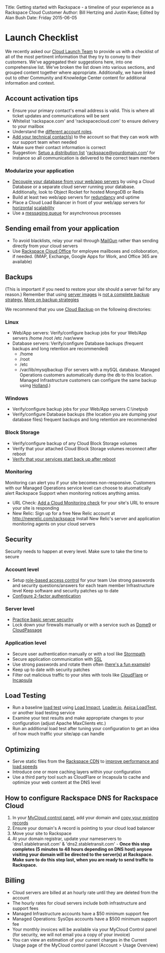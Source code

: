 Title: Getting started with Rackspace - a timeline of your experience as a Rackspace Cloud Customer
Author: Bill Hertzing and Justin Kase; Edited by Alan Bush
Date: Friday 2015-06-05

# Launch Checklist

We recently asked our [Cloud Launch Team](http://www.rackspace.com/blog/an-insiders-look-at-the-cloud-launch-team/) to provide us with a checklist of all of the most pertinent information that they try to convey to their customers. We've aggregated their suggestions here, into one comprehensive list. We've broken the list down into various sections, and grouped content together where appropriate. Additionally, we have linked out to other Community and Knowledge Center content for additional information and context.

## Account activation tips

* Ensure your primary contact's email address is valid. This is where all ticket updates and communications will be sent
* Whitelist 'rackspace.com' and 'rackspacecloud.com' to ensure delivery to your mailbox
* Understand the [different account roles](https://community.rackspace.com/general/f/34/t/59).
* [Add your technical contact(s)](http://www.rackspace.com/knowledge_center/article/managing-role-based-access-control-rbac) to the account so that they can work with our support team when needed
* Make sure their contact information is correct
* Suggestion: [Setup a distribution list](https://community.rackspace.com/general/f/34/t/56) 'rackspace@yourdomain.com' for instance so all communication  is delivered to the correct team members


### Modularize your application

* [Decouple your database from your web/app servers](http://www.rackspace.com/blog/fundamentals-of-cloud-architecture-the-seed-config-video/) by using a Cloud Database or a separate cloud server running your database. Additionally, look to Object Rocket for hosted MongoDB or Redis
* Build at least two web/app servers for [redundancy](http://www.rackspace.com/knowledge_center/article/protection-against-and-recovery-from-host-server-down-hsd-issue) and uptime
* Place a Cloud Load Balancer in front of your web/app servers for [horizontal](http://www.rackspace.com/blog/pillars-of-cloudiness-no-3-scaling-horizontally/) [scalability](http://www.rackspace.com/blog/examining-horizontal-scaling-google-hangout-recap/)
* Use a [messaging queue](https://developer.rackspace.com/blog/using-message-queues-in-cloud-applications/) for asynchronous processes

## Sending email from your application

* To avoid blacklists, relay your mail through [MailGun](http://www.rackspace.com/knowledge_center/article/configuring-mailgun-for-your-website) rather than sending directly from your cloud servers
* Use [Rackspace Cloud Office](https://www.rackspace.com/email-hosting) for employee mailboxes and colloboration, if needed. (IMAP, Exchange, Google Apps for Work, and Office 365 are available)

## Backups

(This is important if you need to restore your site should a server fail for any reason.) Remember that using [server images](https://community.rackspace.com/products/f/25/t/135) is [not a complete backup strategy.](https://developer.rackspace.com/blog/devops-automation-series-images-vs-config-management/) [More on backup strategies](http://www.rackspace.com/blog/backup-strategies-for-cloud-web-apps-google-hangout-recap/)

We recommend that you use [Cloud Backup](http://www.rackspace.com/cloud/backup) on the following directories:

### Linux

* Web/App servers: Verify/configure backup jobs for your Web/App servers /home /root /etc /var/www
* Database servers: Verify/configure Database backups (frequent backups and long retention are recommended)
  * /home
  * /root
  * /etc
  * /var/lib/mysqlbackup (For servers with a mySQL database. Managed Operations customers automatically dump the db to this location. Managed Infrastructure customers can configure the same backup using [Holland](https://community.rackspace.com/products/f/54/t/1638).)

### Windows

* Verify/configure backup jobs for your Web/App servers C:\inetpub
* Verify/configure Database backups (the location you are dumping your database files) frequent backups and long retention are recommended

### Block Storage

* Verify/configure backup of any Cloud Block Storage volumes
* Verify that your attached Cloud Block Storage volumes reconnect after reboot
* [Verify that your services start back up after reboot](https://community.rackspace.com/products/f/54/t/4319)


### Monitoring  

Monitoring can alert you if your site becomes non-responsive.  Customers with our Managed Operations service level can choose to atuomatically alert Rackspace Support when monitoring notices anything amiss.

* URL Check: [Add a Cloud Monitoring check](http://www.rackspace.com/knowledge_center/article/creating-a-monitoring-check-using-the-cloud-control-panel) for your site's URL to ensure your site is responding
* New Relic: Sign up for a free New Relic account at http://newrelic.com/rackspace Install New Relic's server and application monitoring agents on your cloud servers


## Security

Security needs to happen at every level. Make sure to take the time to secure

### Account level

* Setup [role-based access control](http://www.rackspace.com/knowledge_center/article/overview-role-based-access-control-rbac) for your team Use strong passwords and security questions/answers for each team member Infrastructure level Keep software and security patches up to date
* [Configure 2-factor authentication](http://www.rackspace.com/knowledge_center/article/multi-factor-authentication-from-the-cloud-control-panel)

### Server level

* [Practice basic server security](http://www.rackspace.com/knowledge_center/article/basic-cloud-server-security)  
* Lock down your firewalls manually or with a service such as [Dome9](http://www.dome9.com/) or [CloudPassage](https://www.cloudpassage.com/)

### Application level

* Secure user authentication manually or with a tool like [Stormpath](https://stormpath.com/)
* Secure application communication with [SSL](https://community.rackspace.com/products/f/18/t/55)
* Use strong passwords and rotate them often ([here's a fun example](https://xkcd.com/936/))
* Keep up to date with security patches
* Filter out malicious traffic to your sites with tools like [CloudFlare](https://www.cloudflare.com/) or [Incapsula](https://www.incapsula.com/)

## Load Testing

* Run a baseline [load test](http://www.rackspace.com/blog/load-testing-your-site-with-load-impact-google-hangout-recap/) using [Load Impact](https://loadimpact.com/), [Loader.io](http://loader.io/), [Apica LoadTest,](https://www.apicasystem.com/) or another load testing service
* Examine your test results and make appropriate changes to your configuration (adjust Apache MaxClients etc.)
* Run an additional load test after tuning your configuration to get an idea of how much traffic your site/app can handle

## Optimizing

* Serve static files from the [Rackspace CDN](http://www.rackspace.com/cloud/cdn-content-delivery-network) to [improve performance and load speeds](https://youtu.be/XVH7uVHBiE8)
* Introduce one or more caching layers within your configuration
* Use a third party tool such as CloudFlare or Incapsula to cache and optimize your web content at the DNS level

## How to configure Rackspace DNS for Rackspace Cloud

1. In your [MyCloud control panel](https://mycloud.rackspace.com), add your domain and [copy your existing records](http://www.rackspace.com/knowledge_center/article/creating-dns-records-for-cloud-servers-with-the-control-panel)
3. Ensure your domain's A record is pointing to your cloud load balancer
4. Move your site to Rackspace
5. At your domain registrar, update your nameservers to 'dns1.stabletransit.com' & 'dns2.stabletransit.com' - **Once this step completes (5 minutes to 48 hours depending on DNS host) anyone visiting your domain will be directed to the server(s) at Rackspace. Make sure to do this step last, when you are ready to send traffic to Rackspace.**

## Billing

* Cloud servers are billed at an hourly rate until they are deleted from the account
* The hourly rates for cloud servers include both infrastructure and support fees
* Managed Infrastructure accounts have a $50 minimum support fee
* Managed Operations: SysOps accounts have a $500 minimum support fee
* Your monthly invoices will be available via your MyCloud Control panel (for security, we will not email you a copy of your invoice)
* You can view an estimation of your current charges in the Current Usage page of the MyCloud control panel (Account > Usage Overview)

